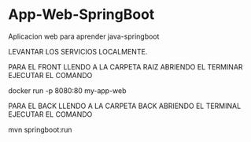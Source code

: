 # App-Web-SpringBoot
Aplicacion web para aprender java-springboot

LEVANTAR LOS SERVICIOS LOCALMENTE.

PARA EL FRONT LLENDO A LA CARPETA RAIZ ABRIENDO EL TERMINAR EJECUTAR EL COMANDO

docker run -p 8080:80 my-app-web

PARA EL BACK LLENDO A LA CARPETA BACK ABRIENDO EL TERMINAL EJECUTAR EL COMANDO

mvn springboot:run
